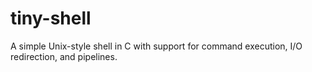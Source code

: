 # tiny-shell
A simple Unix-style shell in C with support for command execution, I/O redirection, and pipelines.
